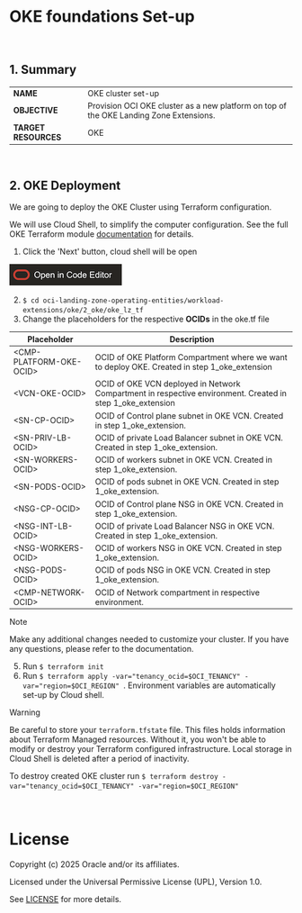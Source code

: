# OKE foundations Set-up <!-- omit from toc -->
&nbsp; 

## **1. Summary**

| | |
| -------------------- | ----------------------------------------------------- |
| **NAME**         | OKE cluster set-up                                    |
| **OBJECTIVE**        | Provision OCI OKE cluster as a new platform on top of the OKE Landing Zone Extensions. |
| **TARGET RESOURCES** | OKE                                                  |

&nbsp; 

## **2. OKE Deployment**

We are going to deploy the OKE Cluster using Terraform configuration. 

We will use Cloud Shell, to simplify the computer configuration. See the full OKE Terraform module [documentation](https://github.com/oracle-terraform-modules/terraform-oci-oke/tree/main/examples) for details.

1. Click the 'Next' button, cloud shell will be open

[![Open in Code Editor](https://raw.githubusercontent.com/oracle-devrel/oci-code-editor-samples/main/images/open-in-code-editor.png)](https://cloud.oracle.com/?region=home&cs_repo_url=https://github.com/oci-landing-zones/oci-landing-zone-operating-entities.git&cs_branch=master&cs_readme_path=workload-extensions/oke/2_oke/README.md&cs_open_ce=false)

2. `$ cd oci-landing-zone-operating-entities/workload-extensions/oke/2_oke/oke_lz_tf`
3. Change the placeholders for the respective **OCIDs** in the oke.tf file 

| Placeholder | Description |
| --- | --- |
| \<CMP-PLATFORM-OKE-OCID> | OCID of OKE Platform Compartment where we want to deploy OKE. Created in step 1_oke_extension |
| \<VCN-OKE-OCID> | OCID of OKE VCN deployed in Network Compartment in respective environment. Created in step 1_oke_extension |
| \<SN-CP-OCID> | OCID of Control plane subnet in OKE VCN. Created in step 1_oke_extension. |    
| \<SN-PRIV-LB-OCID> | OCID of private Load Balancer subnet in OKE VCN. Created in step 1_oke_extension. |
| \<SN-WORKERS-OCID> | OCID of workers subnet in OKE VCN. Created in step 1_oke_extension. |
| \<SN-PODS-OCID> | OCID of pods subnet in OKE VCN. Created in step 1_oke_extension. |
| \<NSG-CP-OCID> | OCID of Control plane NSG in OKE VCN. Created in step 1_oke_extension. | 
| \<NSG-INT-LB-OCID> | OCID of private Load Balancer NSG in OKE VCN. Created in step 1_oke_extension. |
| \<NSG-WORKERS-OCID> | OCID of workers NSG in OKE VCN. Created in step 1_oke_extension. |
| \<NSG-PODS-OCID> | OCID of pods NSG in OKE VCN. Created in step 1_oke_extension. |
| \<CMP-NETWORK-OCID> | OCID of Network compartment in respective environment. |

> [!NOTE]
> Make any additional changes needed to customize your cluster. If you have any questions, please refer to the documentation.

5. Run `$ terraform init`
6. Run `$ terraform apply -var="tenancy_ocid=$OCI_TENANCY" -var="region=$OCI_REGION" `. Environment variables are automatically set-up by Cloud shell.

> [!WARNING]
> Be careful to store your `terraform.tfstate` file. This files holds information about Terraform Managed resources. Without it, you won't be able to modify or destroy your Terraform configured infrastructure. Local storage in Cloud Shell is deleted after a period of inactivity.
>
>  To destroy created OKE cluster run `$ terraform destroy -var="tenancy_ocid=$OCI_TENANCY" -var="region=$OCI_REGION" `

&nbsp;

# License <!-- omit from toc -->

Copyright (c) 2025 Oracle and/or its affiliates.

Licensed under the Universal Permissive License (UPL), Version 1.0.

See [LICENSE](/LICENSE.txt) for more details.
